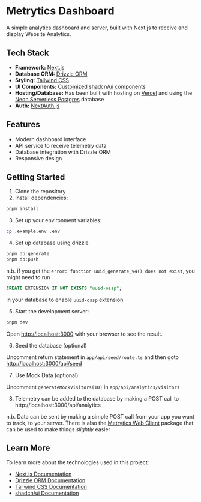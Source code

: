 # Metrytics Dashboard

A simple analytics dashboard and server, built with Next.js to receive and display Website Analytics.

## Tech Stack

- **Framework:** [Next.js](https://nextjs.org)
- **Database ORM:** [Drizzle ORM](https://orm.drizzle.team)
- **Styling:** [Tailwind CSS](https://tailwindcss.com/)
- **UI Components:** [Customized shadcn/ui components](https://ui.shadcn.com/)
- **Hosting/Database:** Has been built with hosting on [Vercel](https://vercel.com) and using the [Neon Serverless Postgres](https://vercel.com/marketplace/neon) database
- **Auth:** [NextAuth.js](https://next-auth.js.org/)

## Features

- Modern dashboard interface
- API service to receive telemetry data
- Database integration with Drizzle ORM
- Responsive design

## Getting Started

1. Clone the repository
2. Install dependencies:

```bash
pnpm install
```

3. Set up your environment variables:

```bash
cp .example.env .env
```

4. Set up database using drizzle

```bash
pnpm db:generate
pnpm db:push
```

n.b. if you get the `error: function uuid_generate_v4() does not exist`, you might need to run

```sql
CREATE EXTENSION IF NOT EXISTS "uuid-ossp";
```

in your database to enable `uuid-ossp` extension

5. Start the development server:

```bash
pnpm dev
```

Open [http://localhost:3000](http://localhost:3000) with your browser to see the result.

6. Seed the database (optional)

Uncomment return statement in `app/api/seed/route.ts` and then goto [http://localhost:3000/api/seed](http://localhost:3000/api/seed)

7. Use Mock Data (optional)

Uncomment `generateMockVisitors(10)` in `app/api/analytics/visitors`

8. Telemetry can be added to the database by making a POST call to http://localhost:3000/api/analytics

n.b. Data can be sent by making a simple POST call from your app you want to track, to your server. There is also the [Metrytics Web Client](https://www.npmjs.com/package/metrytics-client) package that can be used to make things _slightly_ easier

## Learn More

To learn more about the technologies used in this project:

- [Next.js Documentation](https://nextjs.org/docs)
- [Drizzle ORM Documentation](https://orm.drizzle.team/docs/overview)
- [Tailwind CSS Documentation](https://tailwindcss.com/docs)
- [shadcn/ui Documentation](https://ui.shadcn.com)
